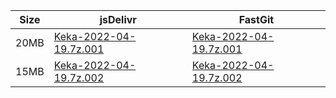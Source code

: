 |    Size   |     jsDelivr  | FastGit |
|  ---  |  ---  |  ---  |
| 20MB | [Keka-2022-04-19.7z.001](https://cdn.jsdelivr.net/gh/appleians/Keka@main/Keka-2022-04-19.7z.001) | [Keka-2022-04-19.7z.001](https://raw.fastgit.org/appleians/Keka/main/Keka-2022-04-19.7z.001) |
| 15MB | [Keka-2022-04-19.7z.002](https://cdn.jsdelivr.net/gh/appleians/Keka@main/Keka-2022-04-19.7z.002) | [Keka-2022-04-19.7z.002](https://raw.fastgit.org/appleians/Keka/main/Keka-2022-04-19.7z.002) |
